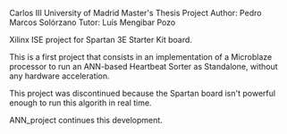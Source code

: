 Carlos III University of Madrid
Master's Thesis Project
Author: Pedro Marcos Solórzano
Tutor: Luís Mengibar Pozo

Xilinx ISE project for Spartan 3E Starter Kit board.

This is a first project that consists in an implementation of a Microblaze processor to run an ANN-based Heartbeat Sorter as Standalone,
without any hardware acceleration.

This project was discontinued because the Spartan board isn't powerful enough to run this algorith in real time.

ANN_project continues this development.
